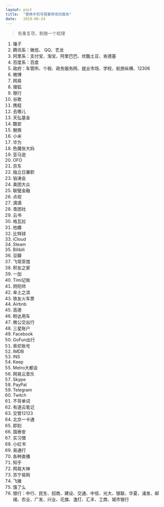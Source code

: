 ```yaml
---
layout: post
title:  "更换手机号需要修改的服务"
date:   2019-06-24
---
```


> 有重复项，制做一个梳理

1. 锤子
2. 腾讯系：微信、 QQ、艺龙
3. 阿里系：支付宝、淘宝、阿里巴巴、优酷土豆、肯德基
4. 百度系：百度
5. 政府：车管所、个税、政务服务网、就业市场、学校、航旅纵横、12306
6. 微博
7. 网易
8. 搜狐
9. 银行
10. 谷歌
11. 携程
12. 去哪儿
13. 天弘基金
14. 酷安
15. 魅族
16. 小米
17. 华为
18. 色魔张大妈
19. 亚马逊
20. OFO
21. 京东
22. 独立日兼职
23. 铂涛会
24. 美团大众
25. 联璧金融
26. 点视
27. 滴滴
28. 青团社
29. 云书
30. 格瓦拉
31. 他趣
32. 比特球
33. iCloud
34. Steam
35. Bilibili
36. 豆瓣
37. 飞常茶馆
38. 积友之家
39. 一加
40. Timi记账
41. 阴阳师
42. 率土之滨
43. 铁友火车票
44. Airbnb
45. 高德
46. 盼达用车
47. 微公交出行
48. 三星账户
49. Facebook
50. GoFun出行
51. 索尼账号
52. IMDB
53. INS
54. Keep
55. Metro大都会
56. 网易云音乐
57. Skype
58. PayPal
59. Telegram
60. Twitch
61. 不背单词
62. 有道云笔记
63. 交管12123
64. 北京一卡通
65. 即刻
66. 国泰安
67. 实习僧
68. 小红书
69. 易通行
70. 各种直播
71. 知乎
72. 网易大神
73. 苏宁易购
74. 飞猪
75. 饿了么
76. 银行：中行、民生、招商、建设、交通、中信、光大、银联、华夏、浦发、邮储、农业、广发、兴业、花旗、渣打、汇丰、工商、城市银行



